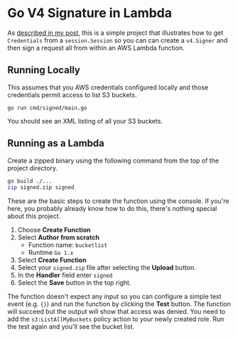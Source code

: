 # Go V4 Signature in Lambda

As [described in my post](https://blog.mikedalrymple.com/2019/12/20/v4-signatures-with-go-on-lambda/), this is a simple project that illustrates how to get `Credentials` from a `session.Session` so you can can create a `v4.Signer` and then sign a request all from within an AWS Lambda function.

## Running Locally

This assumes that you AWS credentials configured locally and those credentials permit access to list S3 buckets.

`go run cmd/signed/main.go`

You should see an XML listing of all your S3 buckets.

## Running as a Lambda

Create a zipped binary using the following command from the top of the project directory.

```bash
go build ./...
zip signed.zip signed
```

These are the basic steps to create the function using the console.  If you're here, you probably already know how to do this, there's nothing special about this project.

1. Choose **Create Function**
2. Select **Author from scratch**
   * Function name: `bucketlist`
   * Runtime `Go 1.x`
3. Select **Create Function**
4. Select your `signed.zip` file after selecting the **Upload** button.
5. In the **Handler** field enter `signed`
6. Select the **Save** button in the top right.

The function doesn't expect any input so you can configure a simple test event (e.g. `{}`) and run the function by clicking the **Test** button.  The function will succeed but the output will show that access was denied.  You need to add the `s3:ListAllMyBuckets` policy action to your newly created role.  Run the test again and you'll see the bucket list. 